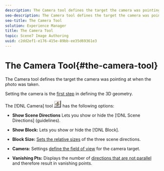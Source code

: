 ```yaml
---
description: The Camera tool defines the target the camera was pointing at when the photo was taken.
seo-description: The Camera tool defines the target the camera was pointing at when the photo was taken.
seo-title: The Camera Tool
solution: Experience Manager
title: The Camera Tool
topic: Scene7 Image Authoring
uuid: c2dd2ef1-e176-415e-89bb-ee35d69361e3
---
```


# The Camera Tool{#the-camera-tool}

The Camera tool defines the target the camera was pointing at when the photo was taken.

Setting the camera is the [first step](../../c-vat-3d-mod-pg/c-vat-create-geo/t-vat-cam-mod.md#task-fc39ab753bb248c7a8f86fb27594412e) in defining the 3D geometry.

The [!DNL Camera] tool ![](assets/camera_tool.png) has the following options:

* **Show Scene Directions**
Lets you show or hide the [!DNL Scene Directions] (guidelines).

* **Show Block:**
Lets you show or hide the [!DNL Block].

* **Block Size:**
[Sets the relative sizes](../../c-vat-3d-mod-pg/c-vat-create-geo/t-vat-set-block.md#task-383646d12ec14e84b47d75fad4489175) of the three scene directions. 

* **Camera:**
Settings [define the field of view](../../c-vat-3d-mod-pg/c-vat-create-geo/t-vat-set-block.md#task-383646d12ec14e84b47d75fad4489175) for the camera target. 

* **Vanishing Pts:**
Displays the number of [directions that are not parallel](../../c-vat-3d-mod-pg/c-vat-create-geo/c-vat-persp-van-pts.md#concept-b8d51c1a3fb647eaa61f7a3e0db5085e) and therefore result in vanishing points.

